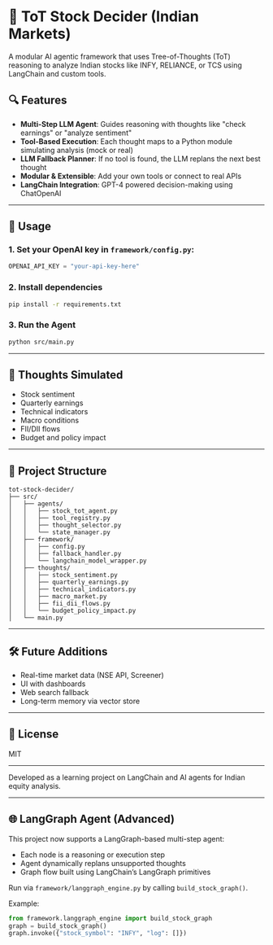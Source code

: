 
# 🧠 ToT Stock Decider (Indian Markets)

A modular AI agentic framework that uses Tree-of-Thoughts (ToT) reasoning to analyze Indian stocks like INFY, RELIANCE, or TCS using LangChain and custom tools.

## 🔍 Features

- **Multi-Step LLM Agent**: Guides reasoning with thoughts like "check earnings" or "analyze sentiment"
- **Tool-Based Execution**: Each thought maps to a Python module simulating analysis (mock or real)
- **LLM Fallback Planner**: If no tool is found, the LLM replans the next best thought
- **Modular & Extensible**: Add your own tools or connect to real APIs
- **LangChain Integration**: GPT-4 powered decision-making using ChatOpenAI

---

## 🚀 Usage

### 1. Set your OpenAI key in `framework/config.py`:
```python
OPENAI_API_KEY = "your-api-key-here"
```

### 2. Install dependencies
```bash
pip install -r requirements.txt
```

### 3. Run the Agent
```bash
python src/main.py
```

---

## 🧠 Thoughts Simulated
- Stock sentiment
- Quarterly earnings
- Technical indicators
- Macro conditions
- FII/DII flows
- Budget and policy impact

---

## 🧩 Project Structure

```
tot-stock-decider/
├── src/
│   ├── agents/
│   │   ├── stock_tot_agent.py
│   │   ├── tool_registry.py
│   │   ├── thought_selector.py
│   │   └── state_manager.py
│   ├── framework/
│   │   ├── config.py
│   │   ├── fallback_handler.py
│   │   └── langchain_model_wrapper.py
│   ├── thoughts/
│   │   ├── stock_sentiment.py
│   │   ├── quarterly_earnings.py
│   │   ├── technical_indicators.py
│   │   ├── macro_market.py
│   │   ├── fii_dii_flows.py
│   │   └── budget_policy_impact.py
│   └── main.py
```

---

## 🛠 Future Additions
- Real-time market data (NSE API, Screener)
- UI with dashboards
- Web search fallback
- Long-term memory via vector store

---

## 📄 License
MIT

---

Developed as a learning project on LangChain and AI agents for Indian equity analysis.


---

## 🌐 LangGraph Agent (Advanced)

This project now supports a LangGraph-based multi-step agent:
- Each node is a reasoning or execution step
- Agent dynamically replans unsupported thoughts
- Graph flow built using LangChain’s LangGraph primitives

Run via `framework/langgraph_engine.py` by calling `build_stock_graph()`.

Example:
```python
from framework.langgraph_engine import build_stock_graph
graph = build_stock_graph()
graph.invoke({"stock_symbol": "INFY", "log": []})
```
